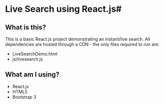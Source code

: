 # Live Search using React.js#

## What is this?
This is a basic React.js project demonstrating an instant/live search. All dependencies are hosted through a CDN - the only files required to run are:

- LiveSearchDemo.html
- js/livesearch.js

## What am I using?
- React.js
- HTML5
- Bootstrap 3